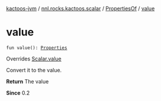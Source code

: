 [kactoos-jvm](../../index.md) / [nnl.rocks.kactoos.scalar](../index.md) / [PropertiesOf](index.md) / [value](./value.md)

# value

`fun value(): `[`Properties`](http://docs.oracle.com/javase/8/docs/api/java/util/Properties.html)

Overrides [Scalar.value](../../nnl.rocks.kactoos/-scalar/value.md)

Convert it to the value.

**Return**
The value

**Since**
0.2


